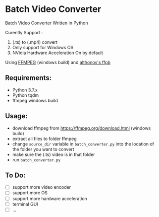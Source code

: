 Batch Video Converter
==========================

Batch Video Converter Written in Python

Curently Support :
1. (.ts) to (.mp4) convert
2. Only support for Windows OS
3. NVidia Hardware Acceleration On by default

Using [FFMPEG](https://ffmpeg.org/download.html) (windows build) and [althonos's ffpb](https://github.com/althonos/ffpb)

Requirements:
-------------
- Python 3.7.x
- Python tqdm
- ffmpeg windows build

Usage:
---------
- download ffmpeg from https://ffmpeg.org/download.html (windows build)
- extract all files to folder ffmpeg
- change `source_dir` variable in `batch_converter.py` into the location of the folder you want to convert
- make sure the (.ts) video is in that folder
- run `batch_converter.py`


To Do:
---------
- [ ] support more video encoder
- [ ] support more OS
- [ ] support more hardware acceleration
- [ ] terminal GUI
- [ ] ...
